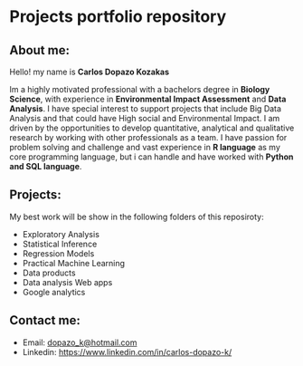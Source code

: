 # Projects portfolio repository

## About me:
Hello! my name is **Carlos Dopazo Kozakas**

Im a highly motivated professional with a bachelors degree in **Biology Science**, with experience in **Environmental Impact Assessment** and **Data Analysis**. I have special interest to support projects that include Big Data Analysis and that could have High social and Environmental Impact. I am driven by the opportunities to develop quantitative, analytical and qualitative research by working with other professionals as a team. I have passion for problem solving and challenge and vast experience in **R language** as my core programming  language, but i can handle and have worked with **Python and SQL language**.

## Projects:

My best work will be show in the following folders of this reposiroty:

* Exploratory Analysis
* Statistical Inference
* Regression Models
* Practical Machine Learning
* Data products
* Data analysis Web apps
* Google analytics

## Contact me:

 * Email: dopazo_k@hotmail.com
 * Linkedin: https://www.linkedin.com/in/carlos-dopazo-k/

